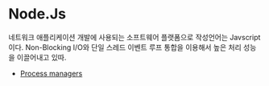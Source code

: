 # Node.Js
네트워크 애플리케이션 개발에 사용되는 소프트웨어 플랫폼으로 작성언어는 Javscript이다.
Non-Blocking I/O와 단일 스레드 이벤트 루프 통합을 이용해서 높은 처리 성능을 이끌어내고 있따.

- [Process managers](./process-managers)
